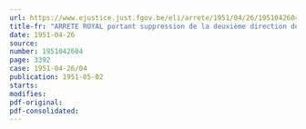 ```yaml
---
url: https://www.ejustice.just.fgov.be/eli/arrete/1951/04/26/1951042604/justel
title-fr: "ARRETE ROYAL portant suppression de la deuxième direction des routes de la province de Brabant"
date: 1951-04-26
source:
number: 1951042604
page: 3392
case: 1951-04-26/04
publication: 1951-05-02
starts:
modifies:
pdf-original:
pdf-consolidated:
---
```


